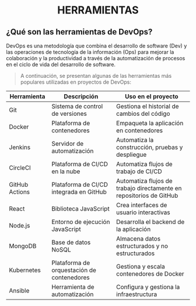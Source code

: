 <h1 align="center"> HERRAMIENTAS </h1>  

## ¿Qué son las herramientas de DevOps?  
DevOps es una metodología que combina el desarrollo de software (Dev) y las operaciones de tecnología de la información (Ops) para mejorar la colaboración y la productividad a través de la automatización de procesos en el ciclo de vida del desarrollo de software. 

>A continuación, se presentan algunas de las herramientas más populares utilizadas en proyectos de DevOps:  

| Herramienta | Descripción | Uso en el proyecto |
|---|---|---|
| Git | Sistema de control de versiones | Gestiona el historial de cambios del código |
| Docker | Plataforma de contenedores | Empaqueta la aplicación en contenedores |
| Jenkins | Servidor de automatización | Automatiza la construcción, pruebas y despliegue |
| CircleCI | Plataforma de CI/CD en la nube | Automatiza flujos de trabajo de CI/CD |
| GitHub Actions | Plataforma de CI/CD integrada en GitHub | Automatiza flujos de trabajo directamente en repositorios de GitHub |
| React | Biblioteca JavaScript | Crea interfaces de usuario interactivas |
| Node.js | Entorno de ejecución JavaScript | Desarrolla el backend de la aplicación |
| MongoDB | Base de datos NoSQL | Almacena datos estructurados y no estructurados |
| Kubernetes | Plataforma de orquestación de contenedores | Gestiona y escala contenedores de Docker |
| Ansible | Herramienta de automatización | Configura y gestiona la infraestructura |
